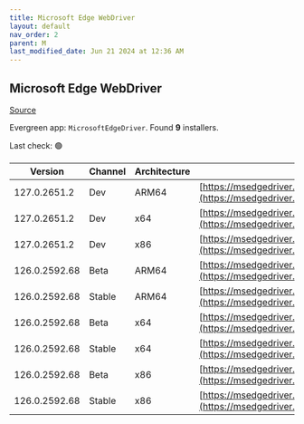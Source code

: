 ```yaml
---
title: Microsoft Edge WebDriver
layout: default
nav_order: 2
parent: M
last_modified_date: Jun 21 2024 at 12:36 AM
---
```


## Microsoft Edge WebDriver

[Source](https://www.microsoft.com/edge)

Evergreen app: `MicrosoftEdgeDriver`. Found **9** installers.

Last check: 🟢

| Version       | Channel | Architecture | URI                                                                                                                                            |
| ------------- | ------- | ------------ | ---------------------------------------------------------------------------------------------------------------------------------------------- |
| 127.0.2651.2  | Dev     | ARM64        | [https://msedgedriver.azureedge.net/127.0.2651.2/edgedriver_arm64.zip](https://msedgedriver.azureedge.net/127.0.2651.2/edgedriver_arm64.zip)   |
| 127.0.2651.2  | Dev     | x64          | [https://msedgedriver.azureedge.net/127.0.2651.2/edgedriver_win64.zip](https://msedgedriver.azureedge.net/127.0.2651.2/edgedriver_win64.zip)   |
| 127.0.2651.2  | Dev     | x86          | [https://msedgedriver.azureedge.net/127.0.2651.2/edgedriver_win32.zip](https://msedgedriver.azureedge.net/127.0.2651.2/edgedriver_win32.zip)   |
| 126.0.2592.68 | Beta    | ARM64        | [https://msedgedriver.azureedge.net/126.0.2592.68/edgedriver_arm64.zip](https://msedgedriver.azureedge.net/126.0.2592.68/edgedriver_arm64.zip) |
| 126.0.2592.68 | Stable  | ARM64        | [https://msedgedriver.azureedge.net/126.0.2592.68/edgedriver_arm64.zip](https://msedgedriver.azureedge.net/126.0.2592.68/edgedriver_arm64.zip) |
| 126.0.2592.68 | Beta    | x64          | [https://msedgedriver.azureedge.net/126.0.2592.68/edgedriver_win64.zip](https://msedgedriver.azureedge.net/126.0.2592.68/edgedriver_win64.zip) |
| 126.0.2592.68 | Stable  | x64          | [https://msedgedriver.azureedge.net/126.0.2592.68/edgedriver_win64.zip](https://msedgedriver.azureedge.net/126.0.2592.68/edgedriver_win64.zip) |
| 126.0.2592.68 | Beta    | x86          | [https://msedgedriver.azureedge.net/126.0.2592.68/edgedriver_win32.zip](https://msedgedriver.azureedge.net/126.0.2592.68/edgedriver_win32.zip) |
| 126.0.2592.68 | Stable  | x86          | [https://msedgedriver.azureedge.net/126.0.2592.68/edgedriver_win32.zip](https://msedgedriver.azureedge.net/126.0.2592.68/edgedriver_win32.zip) |
